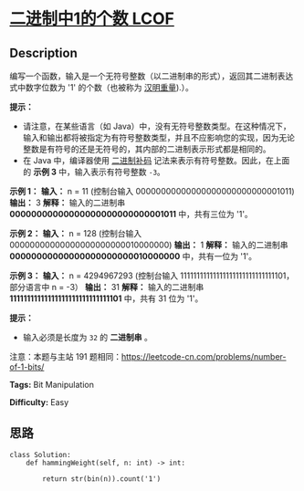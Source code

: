 # [二进制中1的个数 LCOF][title]

## Description

编写一个函数，输入是一个无符号整数（以二进制串的形式），返回其二进制表达式中数字位数为 '1' 的个数（也被称为
[汉明重量](http://en.wikipedia.org/wiki/Hamming_weight)).）。

**提示：**

  * 请注意，在某些语言（如 Java）中，没有无符号整数类型。在这种情况下，输入和输出都将被指定为有符号整数类型，并且不应影响您的实现，因为无论整数是有符号的还是无符号的，其内部的二进制表示形式都是相同的。
  * 在 Java 中，编译器使用 [二进制补码](https://baike.baidu.com/item/二进制补码/5295284) 记法来表示有符号整数。因此，在上面的 **示例 3** 中，输入表示有符号整数 `-3`。

**示例 1：**
            **输入：** n = 11 (控制台输入 00000000000000000000000000001011)    **输出：** 3    **解释：** 输入的二进制串 **00000000000000000000000000001011** 中，共有三位为 '1'。    

**示例 2：**
            **输入：** n = 128 (控制台输入 00000000000000000000000010000000)    **输出：** 1    **解释：** 输入的二进制串 **00000000000000000000000010000000** 中，共有一位为 '1'。    

**示例 3：**
            **输入：** n = 4294967293 (控制台输入 11111111111111111111111111111101，部分语言中 n = -3）    **输出：** 31    **解释：** 输入的二进制串 **11111111111111111111111111111101** 中，共有 31 位为 '1'。

**提示：**

  * 输入必须是长度为 `32` 的 **二进制串** 。

注意：本题与主站 191 题相同：<https://leetcode-cn.com/problems/number-of-1-bits/>


**Tags:** Bit Manipulation

**Difficulty:** Easy

## 思路

``` python3
class Solution:
    def hammingWeight(self, n: int) -> int:

        return str(bin(n)).count('1')
```

[title]: https://leetcode-cn.com/problems/er-jin-zhi-zhong-1de-ge-shu-lcof
